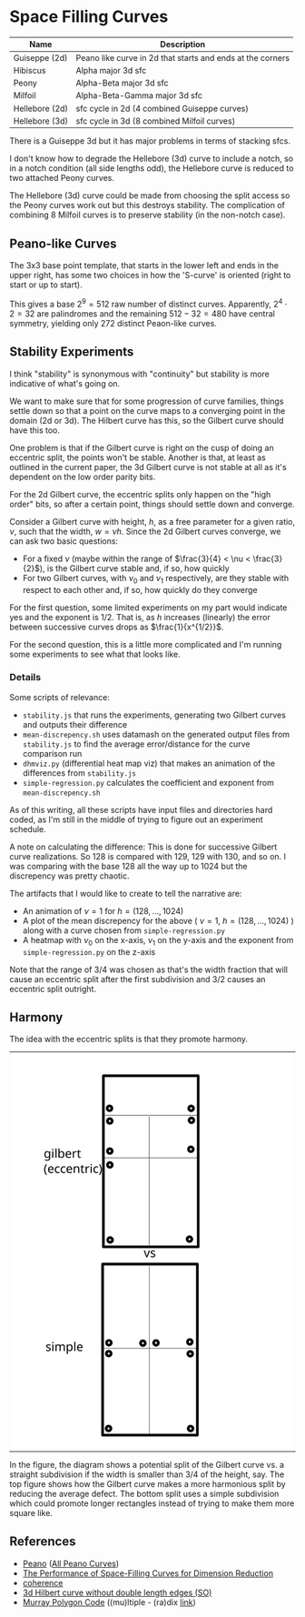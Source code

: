 Space Filling Curves
===

| Name | Description |
|---|---|
| Guiseppe (2d) | Peano like curve in 2d that starts and ends at the corners |
| Hibiscus | Alpha major 3d sfc |
| Peony | Alpha-Beta major 3d sfc |
| Milfoil | Alpha-Beta-Gamma major 3d sfc |
| Hellebore (2d) | sfc cycle in 2d (4 combined Guiseppe curves) |
| Hellebore (3d) | sfc cycle in 3d (8 combined Milfoil curves) |

There is a Guiseppe 3d but it has major problems in terms of stacking sfcs.

I don't know how to degrade the Hellebore (3d) curve to include a notch, so in a notch condition (all side
lengths odd), the Hellebore curve is reduced to two attached Peony curves.

The Hellebore (3d) curve could be made from choosing the split access so the Peony curves work out
but this destroys stability.
The complication of combining 8 Milfoil curves is to preserve stability (in the non-notch case).




Peano-like Curves
---

The 3x3 base point template, that starts in the lower left and ends in the upper right,
has some two choices in how the 'S-curve' is oriented (right to start or up to start).

This gives a base $2^9 = 512$ raw number of distinct curves.
Apparently, $2^4 \cdot 2 = 32$ are palindromes and the remaining $512 - 32 = 480$
have central symmetry, yielding only $272$ distinct Peaon-like curves.


Stability Experiments
---

I think "stability" is synonymous with "continuity" but stability is more indicative of what's going on.

We want to make sure that for some progression of curve families, things settle down so that a point
on the curve maps to a converging point in the domain (2d or 3d).
The Hilbert curve has this, so the Gilbert curve should have this too.

One problem is that if the Gilbert curve is right on the cusp of doing an eccentric split, the
points won't be stable.
Another is that, at least as outlined in the current paper, the 3d Gilbert curve is not stable
at all as it's dependent on the low order parity bits.

For the 2d Gilbert curve, the eccentric splits only happen on the "high order" bits, so after a certain
point, things should settle down and converge.

Consider a Gilbert curve with height, $h$, as a free parameter for a given ratio, $\nu$, such
that the width, $w = \nu h$.
Since the 2d Gilbert curves converge, we can ask two basic questions:

* For a fixed $\nu$ (maybe within the range of $\frac{3}{4} < \nu < \frac{3}{2}$), is the Gilbert curve
  stable and, if so, how quickly
* For two Gilbert curves, with $\nu _ 0$ and $\nu _ 1$ respectively, are they stable with respect to each
  other and, if so, how quickly do they converge

For the first question, some limited experiments on my part would indicate yes and the exponent is $1/2$.
That is, as $h$ increases (linearly) the error between successive curves drops as $\frac{1}{x^{1/2}}$.

For the second question, this is a little more complicated and I'm running some experiments to see
what that looks like.

### Details

Some scripts of relevance:

* `stability.js` that runs the experiments, generating two Gilbert curves and outputs their difference
* `mean-discrepency.sh` uses datamash on the generated output files from `stability.js` to find the average error/distance
  for the curve comparison run
* `dhmviz.py` (differential heat map viz) that makes an animation of the differences from `stability.js`
* `simple-regression.py` calculates the coefficient and exponent from `mean-discrepency.sh`

As of this writing, all these scripts have input files and directories hard coded, as I'm still in the middle of trying
to figure out an experiment schedule.

A note on calculating the difference: This is done for successive Gilbert curve realizations. So 128 is compared with 129,
129 with 130, and so on.
I was comparing with the base 128 all the way up to 1024 but the discrepency was pretty chaotic.

The artifacts that I would like to create to tell the narrative are:

* An animation of $\nu = 1$ for $h = (128, \dots, 1024)$
* A plot of the mean discrepency for the above ( $\nu = 1$, $h = (128, \dots, 1024)$ ) along with a curve chosen from `simple-regression.py`
* A heatmap with $\nu _ 0$ on the x-axis, $\nu _ 1$ on the y-axis and the exponent from `simple-regression.py` on the z-axis

Note that the range of $3/4$ was chosen as that's the width fraction that will cause an eccentric split after the first subdivision
and $3/2$ causes an eccentric split outright.
  

Harmony
---

The idea with the eccentric splits is that they promote harmony.

| |
|---|
| ![harmony example](harmonious_example.svg) |

In the figure, the diagram shows a potential split of the Gilbert curve vs. a straight subdivision
if the width is smaller than 3/4 of the height, say.
The top figure shows how the Gilbert curve makes a more harmonious split by reducing the average defect.
The bottom split uses a simple subdivision which could promote longer rectangles instead of trying to make
them more square like.


References
---

* [Peano](https://www.cut-the-knot.org/Curriculum/Geometry/Peano.shtml#number) ([All Peano Curves](https://www.cut-the-knot.org/Curriculum/Geometry/PeanoComplete.shtml))
* [The Performance of Space-Filling Curves for Dimension Reduction](https://people.csail.mit.edu/jaffer/CNS/PSFCDR)
* [coherence](https://www.sciencedirect.com/science/article/abs/pii/B9780080507545500189)
* [3d Hilbert curve without double length edges (SO)](https://math.stackexchange.com/questions/2411867/3d-hilbert-curve-without-double-length-edges)
* [Murray Polygon Code](https://info.cs.st-andrews.ac.uk/student-handbook/school/jack-cole/murray-polygon-code.html) ((mu)ltiple - (ra)dix [link](https://info.cs.st-andrews.ac.uk/student-handbook/school/jack-cole/murray-polygon.html))
